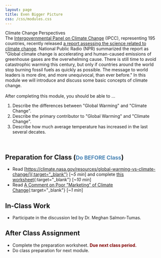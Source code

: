 ```yaml
---
layout: page
title: Even Bigger Picture
css: /css/modules.css
---
```


<div class="panel-group">
  <div class="panel panel-primary">
    <div class="panel-heading">Climate Change Perspectives</div>
    <div class="panel-body">The <a href="https://www.ipcc.ch/" target="_blank">Intergovernmental Panel on Climate Change</a> (IPCC), representing 195 countries, recently released <a href="https://www.ipcc.ch/report/ar6/wg1/" target="_blank">a report assessing the science related to climate change</a>. National Public Radio (NPR) summarized the report as "Global climate change is accelerating and human-caused emissions of greenhouse gases are the overwhelming cause. There is still time to avoid catastrophic warming this century, but only if countries around the world stop burning fossil fuels as quickly as possible. The message to world leaders is more dire, and more unequivocal, than ever before." In this module we will introduce and discuss some basic concepts of climate change.
<br><br>
After completing this module, you should be able to ...
<ol>
  <li>Describe the differences between "Global Warming" and "Climate Change".</li>
  <li>Describe the primary contributor to "Global Warming" and "Climate Change".</li>
  <li>Describe how much average temperature has increased in the last several decates.</li>
</ol>
    </div>
  </div>
</div>

&nbsp;

## Preparation for Class (<span style="font-size:smaller; color:SteelBlue;">Do BEFORE Class</span>)

* Read [https://climate.nasa.gov/resources/global-warming-vs-climate-change/]{:target="_blank"} [*~5 min*] and complete [this worksheet](ClmateChange_Worksheet.pdf){:target="_blank"} [*~10 min*]
* Read [A Comment on Poor "Marketing" of Climate Change](Climate_Change_Marketing.jpg){:target="_blank"} [*~1 min*]

## In-Class Work

* Participate in the discussion led by Dr. Meghan Salmon-Tumas.

## After Class Assignment

* Complete the preparation worksheet. <span style="color:Maroon; font-weight:bold;">Due next class period.</span>
* Do class preparation for next module.
